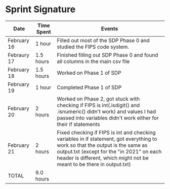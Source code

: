 # Sprint Signature

| Date        | Time Spent | Events
|-------------|------------|--------------------
| February 16 | 1 hour     | Filled out most of the SDP Phase 0 and studied the FIPS code system.
| Febraury 17 | 1.5 hours  | Finished filling out SDP Phase 0 and found all columns in the main csv file
| February 18 | 1.5 hours  | Worked on Phase 1 of SDP
| February 19 | 1   hour   | Completed Phase 1 of SDP
| February 20 | 2   hours  | Worked on Phase 2, got stuck with checking if FIPS is int(.isdigit() and .isnumeric() didn't work) and values I had passed into variables didn't work either for their if statements
| February 21 | 2   hours  | Fixed checking if FIPS is int and checking variables in if statement, got everything to work so that the output is the same as output.txt (except for the "in 2021" on each header is different, which might not be meant to be there in output.txt)
| TOTAL       | 9.0 hours  |

